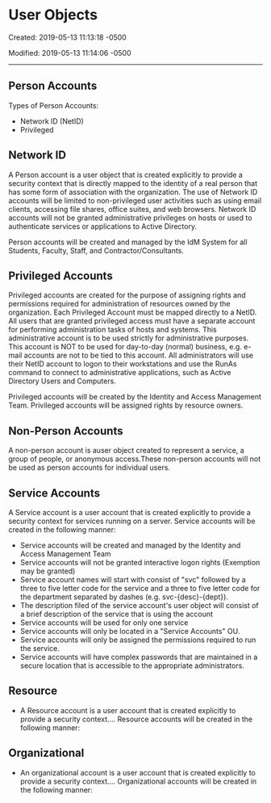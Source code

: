 # User Objects

Created: 2019-05-13 11:13:18 -0500

Modified: 2019-05-13 11:14:06 -0500

---

## Person Accounts

Types of Person Accounts:

- Network ID (NetID)
- Privileged

## Network ID

A Person account is a user object that is created explicitly to provide a security context that is directly mapped to the identity of a real person that has some form of association with the organization. The use of Network ID accounts will be limited to non-privileged user activities such as using email clients, accessing file shares, office suites, and web browsers. Network ID accounts will not be granted administrative privileges on hosts or used to authenticate services or applications to Active Directory.

Person accounts will be created and managed by the IdM System for all Students, Faculty, Staff, and Contractor/Consultants.

## Privileged Accounts

Privileged accounts are created for the purpose of assigning rights and permissions required for administration of resources owned by the organization. Each Privileged Account must be mapped directly to a NetID. All users that are granted privileged access must have a separate account for performing administration tasks of hosts and systems. This administrative account is to be used strictly for administrative purposes. This account is NOT to be used for day-to-day (normal) business, e.g. e-mail accounts are not to be tied to this account. All administrators will use their NetID account to logon to their workstations and use the RunAs command to connect to administrative applications, such as Active Directory Users and Computers.

Privileged accounts will be created by the Identity and Access Management Team. Privileged accounts will be assigned rights by resource owners.

## Non-Person Accounts

A non-person account is auser object created to represent a service, a group of people, or anonymous access.These non-person accounts will not be used as person accounts for individual users.

## Service Accounts

A Service account is a user account that is created explicitly to provide a security context for services running on a server. Service accounts will be created in the following manner:

- Service accounts will be created and managed by the Identity and Access Management Team
- Service accounts will not be granted interactive logon rights (Exemption may be granted)
- Service account names will start with consist of "svc" followed by a three to five letter code for the service and a three to five letter code for the department separated by dashes (e.g. svc-{desc}-{dept}).
- The description filed of the service account's user object will consist of a brief description of the service that is using the account
- Service accounts will be used for only one service
- Service accounts will only be located in a "Service Accounts" OU.
- Service accounts will only be assigned the permissions required to run the service.
- Service accounts will have complex passwords that are maintained in a secure location that is accessible to the appropriate administrators.

## Resource

- A Resource account is a user account that is created explicitly to provide a security context.... Resource accounts will be created in the following manner:

## Organizational

- An organizational account is a user account that is created explicitly to provide a security context.... Organizational accounts will be created in the following manner:
